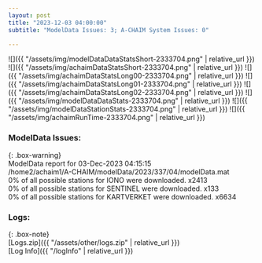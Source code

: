```yaml
---
layout: post
title: "2023-12-03 04:00:00"
subtitle: "ModelData Issues: 3; A-CHAIM System Issues: 0"

---
```


![]({{ "/assets/img/modelDataDataStatsShort-2333704.png" | relative_url }})
![]({{ "/assets/img/achaimDataStatsShort-2333704.png" | relative_url }})
![]({{ "/assets/img/achaimDataStatsLong00-2333704.png" | relative_url }})
![]({{ "/assets/img/achaimDataStatsLong01-2333704.png" | relative_url }})
![]({{ "/assets/img/achaimDataStatsLong02-2333704.png" | relative_url }})
![]({{ "/assets/img/modelDataDataStats-2333704.png" | relative_url }})
![]({{ "/assets/img/modelDataStationStats-2333704.png" | relative_url }})
![]({{ "/assets/img/achaimRunTime-2333704.png" | relative_url }})


### ModelData Issues:  
  
{: .box-warning}  
 ModelData report for 03-Dec-2023 04:15:15   
 /home2/achaim1/A-CHAIM/modelData/2023/337/04/modelData.mat   
 0% of all possible stations for IONO were downloaded. x2413   
 0% of all possible stations for SENTINEL were downloaded. x133   
 0% of all possible stations for KARTVERKET were downloaded. x6634   
  


### Logs:  
  
{: .box-note}  
[Logs.zip]({{ "/assets/other/logs.zip" | relative_url }})  
[Log Info]({{ "/logInfo" | relative_url }})  
